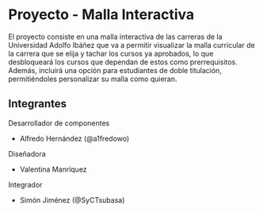 # Proyecto - Malla Interactiva
El proyecto consiste en una malla interactiva de las carreras de la Universidad Adolfo Ibáñez que va a permitir visualizar la malla curricular de la carrera que se elija y tachar los cursos ya aprobados, lo que desbloqueará los cursos que dependan de estos como prerrequisitos. Además, incluirá una opción para estudiantes de doble titulación, permitiéndoles personalizar su malla como quieran.   

## Integrantes 
Desarrollador de componentes
- Alfredo Hernández (@a1fredowo)
  
Diseñadora  
- Valentina Manríquez  
  
Integrador  
- Simón Jiménez (@SyCTsubasa)
